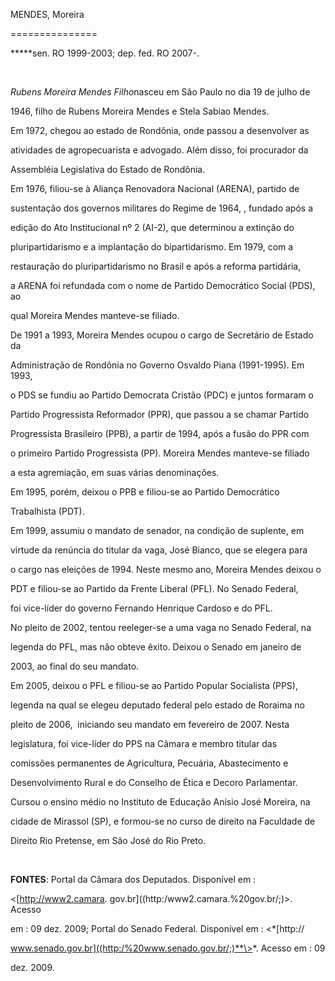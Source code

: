 MENDES, Moreira

===============



**\***sen. RO 1999-2003; dep. fed. RO 2007-.



 



*Rubens Moreira Mendes Filho*nasceu em São Paulo no dia 19 de julho de

1946, filho de Rubens Moreira Mendes e Stela Sabiao Mendes.



Em 1972, chegou ao estado de Rondônia, onde passou a desenvolver as

atividades de agropecuarista e advogado. Além disso, foi procurador da

Assembléia Legislativa do Estado de Rondônia.



Em 1976, filiou-se à Aliança Renovadora Nacional (ARENA), partido de

sustentação dos governos militares do Regime de 1964, , fundado após a

edição do Ato Institucional nº 2 (AI-2), que determinou a extinção do

pluripartidarismo e a implantação do bipartidarismo. Em 1979, com a

restauração do pluripartidarismo no Brasil e após a reforma partidária,

a ARENA foi refundada com o nome de Partido Democrático Social (PDS), ao

qual Moreira Mendes manteve-se filiado.



De 1991 a 1993, Moreira Mendes ocupou o cargo de Secretário de Estado da

Administração de Rondônia no Governo Osvaldo Piana (1991-1995). Em 1993,

o PDS se fundiu ao Partido Democrata Cristão (PDC) e juntos formaram o

Partido Progressista Reformador (PPR), que passou a se chamar Partido

Progressista Brasileiro (PPB), a partir de 1994, após a fusão do PPR com

o primeiro Partido Progressista (PP). Moreira Mendes manteve-se filiado

a esta agremiação, em suas várias denominações.



Em 1995, porém, deixou o PPB e filiou-se ao Partido Democrático

Trabalhista (PDT).



Em 1999, assumiu o mandato de senador, na condição de suplente, em

virtude da renúncia do titular da vaga, José Bianco, que se elegera para

o cargo nas eleições de 1994. Neste mesmo ano, Moreira Mendes deixou o

PDT e filiou-se ao Partido da Frente Liberal (PFL). No Senado Federal,

foi vice-líder do governo Fernando Henrique Cardoso e do PFL.



No pleito de 2002, tentou reeleger-se a uma vaga no Senado Federal, na

legenda do PFL, mas não obteve êxito. Deixou o Senado em janeiro de

2003, ao final do seu mandato.



Em 2005, deixou o PFL e filiou-se ao Partido Popular Socialista (PPS),

legenda na qual se elegeu deputado federal pelo estado de Roraima no

pleito de 2006,  iniciando seu mandato em fevereiro de 2007. Nesta

legislatura, foi vice-líder do PPS na Câmara e membro titular das

comissões permanentes de Agricultura, Pecuária, Abastecimento e

Desenvolvimento Rural e do Conselho de Ética e Decoro Parlamentar.



Cursou o ensino médio no Instituto de Educação Anísio José Moreira, na

cidade de Mirassol (SP), e formou-se no curso de direito na Faculdade de

Direito Rio Pretense, em São José do Rio Preto.



 



**FONTES**: Portal da Câmara dos Deputados. Disponível em :

\<[http://www2.camara. gov.br]((http:/www2.camara.%20gov.br/;)\>. Acesso

em : 09 dez. 2009; Portal do Senado Federal. Disponível em : \<*[http://

www.senado.gov.br]((http:/%20www.senado.gov.br/;)**\>*. Acesso em : 09

dez. 2009.


